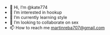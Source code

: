 - 👋 Hi, I’m @kate774
- 👀 I’m interested in hookup 
- 🌱 I’m currently learning style 
- 💞️ I’m looking to collaborate on sex
- 📫 How to reach me martinreba707@gmail.com

<!---
kate774/kate774 is a ✨ special ✨ repository because its `README.md` (this file) appears on your GitHub profile.
You can click the Preview link to take a look at your changes.
--->
